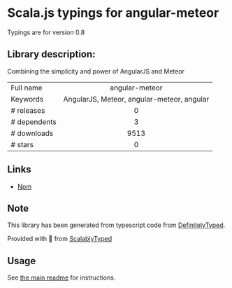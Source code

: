 
# Scala.js typings for angular-meteor

Typings are for version 0.8

## Library description:
Combining the simplicity and power of AngularJS and Meteor

|                    |                 |
| ------------------ | :-------------: |
| Full name          | angular-meteor |
| Keywords           | AngularJS, Meteor, angular-meteor, angular |
| # releases         | 0 |
| # dependents       | 3 |
| # downloads        | 9513 |
| # stars            | 0 |

## Links
- [Npm](https://www.npmjs.com/package/angular-meteor)
    


## Note
This library has been generated from typescript code from [DefinitelyTyped](https://definitelytyped.org).

Provided with :purple_heart: from [ScalablyTyped](https://github.com/oyvindberg/ScalablyTyped)

## Usage
See [the main readme](../../readme.md) for instructions.


